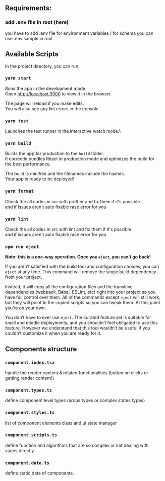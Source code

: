 ## Requirements:

### add .env file in root (here)

you have to add .env file for environment variables /
for schema you can use .env.sample in root

## Available Scripts

In the project directory, you can run:

### `yarn start`

Runs the app in the development mode.\
Open [http://localhost:3000](http://localhost:3000) to view it in the browser.

The page will reload if you make edits.\
You will also see any lint errors in the console.

### `yarn test`

Launches the test runner in the interactive watch mode.\

### `yarn build`

Builds the app for production to the `build` folder.\
It correctly bundles React in production mode and optimizes the build for the best performance.

The build is minified and the filenames include the hashes.\
Your app is ready to be deployed!

### `yarn format`

Check the all codes in src with prettier and fix them if it's possible\
and if issues aren't auto fixable rase error for you

### `yarn lint`

Check the all codes in src with lint and fix them if it's possible\
and if issues aren't auto fixable rase error for you

### `npm run eject`

**Note: this is a one-way operation. Once you `eject`, you can’t go back!**

If you aren’t satisfied with the build tool and configuration choices, you can `eject` at any time. This command will remove the single build dependency from your project.

Instead, it will copy all the configuration files and the transitive dependencies (webpack, Babel, ESLint, etc) right into your project so you have full control over them. All of the commands except `eject` will still work, but they will point to the copied scripts so you can tweak them. At this point you’re on your own.

You don’t have to ever use `eject`. The curated feature set is suitable for small and middle deployments, and you shouldn’t feel obligated to use this feature. However we understand that this tool wouldn’t be useful if you couldn’t customize it when you are ready for it.

## Components structure

### `component.index.tsx`

handle the render content & related functionalities (button on clicks or getting render content)\

### `component.types.ts`

define component level types (props types or complex states types)

### `component.styles.ts`

list of component elements class and ui state manager

### `component.scripts.ts`

define function and algorithms that are so complex or not dealing with states directly

### `component.data.ts`

define static data of components.
